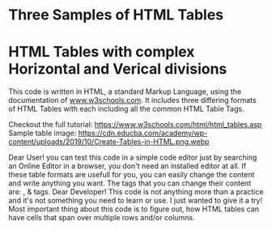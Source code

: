# Three Samples of HTML Tables
# HTML Tables with complex Horizontal and Verical divisions
This code is written in HTML, a standard Markup Language, using the documentation of www.w3schools.com. It includes three differing formats of HTML Tables with each including all the common HTML Table Tags.

Checkout the full tutorial: https://www.w3schools.com/html/html_tables.asp
Sample table image: https://cdn.educba.com/academy/wp-content/uploads/2019/10/Create-Tables-in-HTML.png.webp

Dear User! you can test this code in a simple code editor just by searching an Online Editor in a browser, you don't need an installed editor at all. If these table formats are usefull for you, you can easily change the content and write anything you want. The tags that you can change their content are: <caption>, <th> & <td> tags.
Dear Developer! This code is not anything more than a practice and it's not something you need to learn or use. I just wanted to give it a try!
Most important thing about this code is to figure out, how HTML tables can have cells that span over multiple rows and/or columns.
